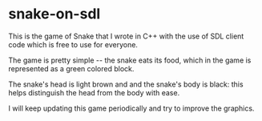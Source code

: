 # snake-on-sdl
This is the game of Snake that I wrote in C++ with the use of SDL client code which is free to use for everyone.

The game is pretty simple -- the snake eats its food, which in the game is represented as a green colored block. 

The snake's head is light brown and and the snake's body is black: this helps distinguish the head from the body with ease. 

I will keep updating this game periodically and try to improve the graphics. 
